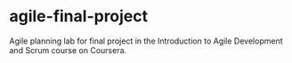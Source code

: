 # agile-final-project
Agile planning lab for final project in the Introduction to Agile Development and Scrum course on Coursera.
